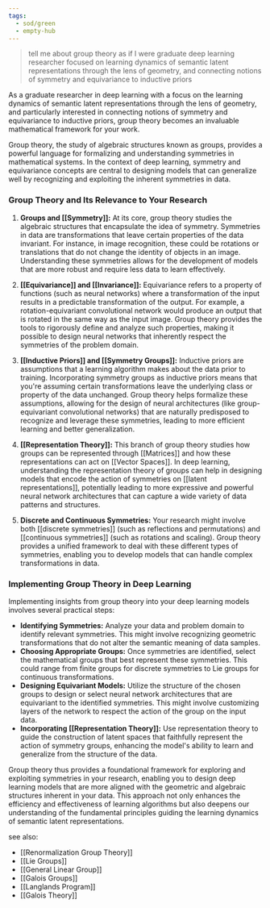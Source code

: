 ```yaml
---
tags:
  - sod/green
  - empty-hub
---
```


> tell me about group theory as if I were graduate deep learning researcher focused on learning dynamics of semantic latent representations through the lens of geometry, and connecting notions of symmetry and equivariance to inductive priors

As a graduate researcher in deep learning with a focus on the learning dynamics of semantic latent representations through the lens of geometry, and particularly interested in connecting notions of symmetry and equivariance to inductive priors, group theory becomes an invaluable mathematical framework for your work. 

Group theory, the study of algebraic structures known as groups, provides a powerful language for formalizing and understanding symmetries in mathematical systems. In the context of deep learning, symmetry and equivariance concepts are central to designing models that can generalize well by recognizing and exploiting the inherent symmetries in data.

### Group Theory and Its Relevance to Your Research

1. **Groups and [[Symmetry]]:** At its core, group theory studies the algebraic structures that encapsulate the idea of symmetry. Symmetries in data are transformations that leave certain properties of the data invariant. For instance, in image recognition, these could be rotations or translations that do not change the identity of objects in an image. Understanding these symmetries allows for the development of models that are more robust and require less data to learn effectively.

2. **[[Equivariance]] and [[Invariance]]:** Equivariance refers to a property of functions (such as neural networks) where a transformation of the input results in a predictable transformation of the output. For example, a rotation-equivariant convolutional network would produce an output that is rotated in the same way as the input image. Group theory provides the tools to rigorously define and analyze such properties, making it possible to design neural networks that inherently respect the symmetries of the problem domain.

3. **[[Inductive Priors]] and [[Symmetry Groups]]:** Inductive priors are assumptions that a learning algorithm makes about the data prior to training. Incorporating symmetry groups as inductive priors means that you're assuming certain transformations leave the underlying class or property of the data unchanged. Group theory helps formalize these assumptions, allowing for the design of neural architectures (like group-equivariant convolutional networks) that are naturally predisposed to recognize and leverage these symmetries, leading to more efficient learning and better generalization.

4. **[[Representation Theory]]:** This branch of group theory studies how groups can be represented through [[Matrices]] and how these representations can act on [[Vector Spaces]]. In deep learning, understanding the representation theory of groups can help in designing models that encode the action of symmetries on [[latent representations]], potentially leading to more expressive and powerful neural network architectures that can capture a wide variety of data patterns and structures.

5. **Discrete and Continuous Symmetries:** Your research might involve both [[discrete symmetries]] (such as reflections and permutations) and [[continuous symmetries]] (such as rotations and scaling). Group theory provides a unified framework to deal with these different types of symmetries, enabling you to develop models that can handle complex transformations in data.

### Implementing Group Theory in Deep Learning

Implementing insights from group theory into your deep learning models involves several practical steps:

- **Identifying Symmetries:** Analyze your data and problem domain to identify relevant symmetries. This might involve recognizing geometric transformations that do not alter the semantic meaning of data samples.
- **Choosing Appropriate Groups:** Once symmetries are identified, select the mathematical groups that best represent these symmetries. This could range from finite groups for discrete symmetries to Lie groups for continuous transformations.
- **Designing Equivariant Models:** Utilize the structure of the chosen groups to design or select neural network architectures that are equivariant to the identified symmetries. This might involve customizing layers of the network to respect the action of the group on the input data.
- **Incorporating [[Representation Theory]]:** Use representation theory to guide the construction of latent spaces that faithfully represent the action of symmetry groups, enhancing the model's ability to learn and generalize from the structure of the data.

Group theory thus provides a foundational framework for exploring and exploiting symmetries in your research, enabling you to design deep learning models that are more aligned with the geometric and algebraic structures inherent in your data. This approach not only enhances the efficiency and effectiveness of learning algorithms but also deepens our understanding of the fundamental principles guiding the learning dynamics of semantic latent representations.

see also:
- [[Renormalization Group Theory]]
- [[Lie Groups]]
- [[General Linear Group]]
- [[Galois Groups]]
- [[Langlands Program]]
- [[Galois Theory]]